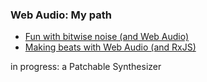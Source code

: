 ### Web Audio: My path

- [Fun with bitwise noise (and Web Audio)](https://goo.gl/sD2wGz)
- [Making beats with Web Audio (and RxJS)](https://drive.google.com/open?id=0B4xFRFS363tpRmJscEF4LU90SEk)
<p class="fragment">in progress: a Patchable Synthesizer</p>

